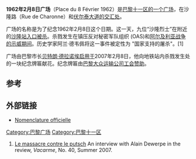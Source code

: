 **1962年2月8日广场**（Place du 8 Février
1962）是[巴黎](../Page/巴黎.md "wikilink")[十一区的一个广场](https://zh.wikipedia.org/wiki/巴黎十一区 "wikilink")，在沙隆路（Rue
de
Charonne）和[伏尔泰大道的交汇处](https://zh.wikipedia.org/wiki/伏尔泰大道 "wikilink")。

广场的名称是为了纪念1962年2月8日这个日期。这一天，九位“沙隆烈士”在附近的[沙隆站入口被杀](../Page/沙隆站.md "wikilink")。杀戮发生在镇压反对秘密军队组织
(OAS)和[阿尔及利亚战争的示威期间](../Page/阿尔及利亚战争.md "wikilink")。历史学家阿兰·德韦佩将这一事件被定性为
"国家支持的屠杀"。\[1\]

广场由巴黎市长[贝特朗·德拉诺埃启用于](../Page/贝特朗·德拉诺埃.md "wikilink")2007年2月8日，他向地铁站内杀戮发生处的一块纪念牌匾献花。纪念牌匾由[巴黎大众运输公司工会赞助](https://zh.wikipedia.org/wiki/巴黎大众运输公司 "wikilink")。

## 参考

## 外部链接

  - [Nomenclature
    officielle](http://www.v1.paris.fr/CARTO/Nomenclature/723.nom.html)

[Category:巴黎广场](https://zh.wikipedia.org/wiki/Category:巴黎广场 "wikilink")
[Category:巴黎十一区](https://zh.wikipedia.org/wiki/Category:巴黎十一区 "wikilink")

1.  [Le massacre contre le
    putsch](http://www.vacarme.eu.org/article1344.html) An interview
    with Alain Dewerpe in the review, *Vacarme*, No. 40, Summer 2007.